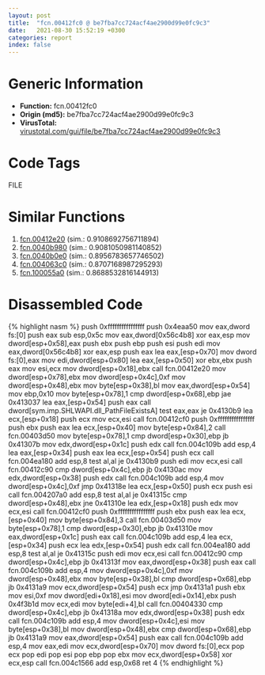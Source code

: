 ```yaml
---
layout: post
title:  "fcn.00412fc0 @ be7fba7cc724acf4ae2900d99e0fc9c3"
date:   2021-08-30 15:52:19 +0300
categories: report
index: false
---
```


# Generic Information
- **Function:** fcn.00412fc0
- **Origin (md5):** be7fba7cc724acf4ae2900d99e0fc9c3
- **VirusTotal:** [virustotal.com/gui/file/be7fba7cc724acf4ae2900d99e0fc9c3][virustotal_ref]

# Code Tags
<span class="tag" id="FILE">FILE</span>


# Similar Functions

1. [fcn.00412e20][similar_1_ref] (sim.: 0.9108692756711894)
2. [fcn.0040b980][similar_2_ref] (sim.: 0.9081050981140852)
3. [fcn.0040b0e0][similar_3_ref] (sim.: 0.8956783657746502)
4. [fcn.004063c0][similar_4_ref] (sim.: 0.8707168987295293)
5. [fcn.100055a0][similar_5_ref] (sim.: 0.8688532816144913)


# Disassembled Code

{% highlight nasm %}
push 0xffffffffffffffff
push 0x4eaa50
mov eax,dword fs:[0]
push eax
sub esp,0x5c
mov eax,dword[0x56c4b8]
xor eax,esp
mov dword[esp+0x58],eax
push ebx
push ebp
push esi
push edi
mov eax,dword[0x56c4b8]
xor eax,esp
push eax
lea eax,[esp+0x70]
mov dword fs:[0],eax
mov edi,dword[esp+0x80]
lea eax,[esp+0x50]
xor ebx,ebx
push eax
mov esi,ecx
mov dword[esp+0x18],ebx
call fcn.00412e20
mov dword[esp+0x78],ebx
mov dword[esp+0x4c],0xf
mov dword[esp+0x48],ebx
mov byte[esp+0x38],bl
mov eax,dword[esp+0x54]
mov ebp,0x10
mov byte[esp+0x78],1
cmp dword[esp+0x68],ebp
jae 0x413037
lea eax,[esp+0x54]
push eax
call dword[sym.imp.SHLWAPI.dll_PathFileExistsA]
test eax,eax
je 0x4130b9
lea ecx,[esp+0x18]
push ecx
mov ecx,esi
call fcn.00412cf0
push 0xffffffffffffffff
push ebx
push eax
lea ecx,[esp+0x40]
mov byte[esp+0x84],2
call fcn.00403d50
mov byte[esp+0x78],1
cmp dword[esp+0x30],ebp
jb 0x41307b
mov edx,dword[esp+0x1c]
push edx
call fcn.004c109b
add esp,4
lea eax,[esp+0x34]
push eax
lea ecx,[esp+0x54]
push ecx
call fcn.004ea180
add esp,8
test al,al
je 0x4130b9
push edi
mov ecx,esi
call fcn.00412c90
cmp dword[esp+0x4c],ebp
jb 0x4130ac
mov edx,dword[esp+0x38]
push edx
call fcn.004c109b
add esp,4
mov dword[esp+0x4c],0xf
jmp 0x41318e
lea ecx,[esp+0x50]
push ecx
push esi
call fcn.004207a0
add esp,8
test al,al
je 0x41315c
cmp dword[esp+0x48],ebx
jne 0x41310e
lea edx,[esp+0x18]
push edx
mov ecx,esi
call fcn.00412cf0
push 0xffffffffffffffff
push ebx
push eax
lea ecx,[esp+0x40]
mov byte[esp+0x84],3
call fcn.00403d50
mov byte[esp+0x78],1
cmp dword[esp+0x30],ebp
jb 0x41310e
mov eax,dword[esp+0x1c]
push eax
call fcn.004c109b
add esp,4
lea ecx,[esp+0x34]
push ecx
lea edx,[esp+0x54]
push edx
call fcn.004ea180
add esp,8
test al,al
je 0x41315c
push edi
mov ecx,esi
call fcn.00412c90
cmp dword[esp+0x4c],ebp
jb 0x41313f
mov eax,dword[esp+0x38]
push eax
call fcn.004c109b
add esp,4
mov dword[esp+0x4c],0xf
mov dword[esp+0x48],ebx
mov byte[esp+0x38],bl
cmp dword[esp+0x68],ebp
jb 0x4131a9
mov ecx,dword[esp+0x54]
push ecx
jmp 0x4131a1
push ebx
mov esi,0xf
mov dword[edi+0x18],esi
mov dword[edi+0x14],ebx
push 0x4f3b1d
mov ecx,edi
mov byte[edi+4],bl
call fcn.00404330
cmp dword[esp+0x4c],ebp
jb 0x41318a
mov edx,dword[esp+0x38]
push edx
call fcn.004c109b
add esp,4
mov dword[esp+0x4c],esi
mov byte[esp+0x38],bl
mov dword[esp+0x48],ebx
cmp dword[esp+0x68],ebp
jb 0x4131a9
mov eax,dword[esp+0x54]
push eax
call fcn.004c109b
add esp,4
mov eax,edi
mov ecx,dword[esp+0x70]
mov dword fs:[0],ecx
pop ecx
pop edi
pop esi
pop ebp
pop ebx
mov ecx,dword[esp+0x58]
xor ecx,esp
call fcn.004c1566
add esp,0x68
ret 4
{% endhighlight %}


[similar_1_ref]: /report/fcn.00412e20@be7fba7cc724acf4ae2900d99e0fc9c3
[similar_2_ref]: /report/fcn.0040b980@0aa2d73a5300dff2412388945614b507
[similar_3_ref]: /report/fcn.0040b0e0@0aa2d73a5300dff2412388945614b507
[similar_4_ref]: /report/fcn.004063c0@0aa2d73a5300dff2412388945614b507
[similar_5_ref]: /report/fcn.100055a0@2585b133c2e70968905cce13b1fc2654
[virustotal_ref]: https://www.virustotal.com/gui/file/be7fba7cc724acf4ae2900d99e0fc9c3